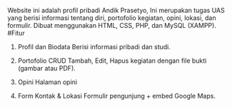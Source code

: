 Website ini adalah profil pribadi Andik Prasetyo, Ini merupakan tugas UAS yang berisi informasi tentang diri, portofolio kegiatan, opini, lokasi, dan formulir.
Dibuat menggunakan HTML, CSS, PHP, dan MySQL (XAMPP).
#Fitur
1. Profil dan Biodata
Berisi informasi pribadi dan studi.

2. Portofolio CRUD
Tambah, Edit, Hapus kegiatan dengan file bukti (gambar atau PDF).

3. Opini 
Halaman opini

4. Form Kontak & Lokasi
Formulir pengunjung + embed Google Maps.
